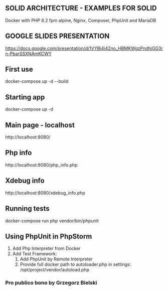 ## SOLID ARCHITECTURE - EXAMPLES FOR SOLID
 Docker with PHP 8.2 fpm alpine, Nginx, Composer, PhpUnit and MariaDB

## GOOGLE SLIDES PRESENTATION
https://docs.google.com/presentation/d/1VYBi4i42no_HBMKWgzPndhjGG3rn-PbarSSXNAmKCWY

## First use
docker-compose up -d --build

## Starting app
docker-compose up -d

## Main page - localhost
http://localhost:8080/

## Php info
http://localhost:8080/php_info.php

## Xdebug info
http://localhost:8080/xdebug_info.php

## Running tests
docker-compose run php vendor/bin/phpunit

## Using PhpUnit in PhpStorm
1. Add Php Interpreter from Docker 
2. Add Test Framework:
   1. Add PhpUnit by Remote Interpreter
   2. Provide full docker path to autoloader.php in settings: 
   /opt/project/vendor/autoload.php
   

### Pro publico bono by Grzegorz Bielski